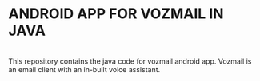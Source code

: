# ANDROID APP FOR VOZMAIL IN JAVA
<br>
This repository contains the java code for vozmail android app.
Vozmail is an email client with an in-built voice assistant.
